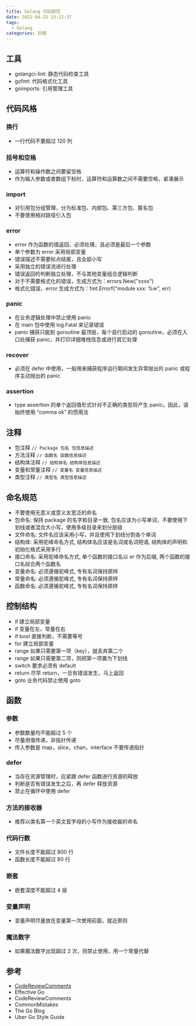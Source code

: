 ```yaml
---
title: Golang 代码规范
date: 2022-04-25 13:12:37
tags:
  - Golang
categories: 后端
---
```


## 工具

- golangci-lint: 静态代码检查工具
- gofmt: 代码格式化工具
- goimports: 引用管理工具

<!-- more -->

## 代码风格

### 换行

- 一行代码不要超过 120 列

### 括号和空格

- 运算符和操作数之间要留空格
- 作为输入参数或者数组下标时，运算符和运算数之间不需要空格，紧凑展示

### import

- 对引用包分组管理，分为标准包、内部包、第三方包、匿名包
- 不要使用相对路径引入包

### error

- error 作为函数的值返回，必须处理，且必须是最后一个参数
- 单个参数为 error 采用局部变量
- 错误描述不需要标点结尾，且全部小写
- 采用独立的错误流进行处理
- 错误返回的判断独立处理，不与其他变量组合逻辑判断
- 对于不需要格式化的错误，生成方式为：errors.New("xxxx")
- 格式化错误，error 生成方式为：fmt.Errorf("module xxx: %w", err)

### panic

- 在业务逻辑处理中禁止使用 panic
- 在 main 包中使用 log.Fatal 来记录错误
- panic 捕获只能到 goroutine 最顶层，每个自行启动的 goroutine，必须在入口处捕获 panic，并打印详细堆栈信息或进行其它处理

### recover

- 必须在 defer 中使用，一般用来捕获程序运行期间发生异常抛出的 panic 或程序主动抛出的 panic

### assertion

- type assertion 的单个返回值形式针对不正确的类型将产生 panic。因此，请始终使用 “comma ok” 的惯用法

## 注释

- 包注释 `// Package 包名 包信息描述`
- 方法注释 `// 函数名 函数信息描述`
- 结构体注释 `// 结构体名 结构体信息描述`
- 变量和常量注释 `// 变量名 变量信息描述`
- 类型注释 `// 类型名 类型信息描述`

## 命名规范

- 不要使用无意义或意义太宽泛的命名
- 包命名: 保持 package 的名字和目录一致, 包名应该为小写单词，不要使用下划线或者混合大小写，使用多级目录来划分层级
- 文件命名: 文件名应该采用小写，并且使用下划线分割各个单词
- 结构体: 采用驼峰命名方式, 结构体名应该是名词或名词短语, 结构体的声明和初始化格式采用多行
- 接口命名: 采用驼峰命名方式, 单个函数的接口名以 er 作为后缀, 两个函数的接口名综合两个函数名
- 变量命名: 必须遵循驼峰式, 专有名词保持原样
- 常量命名: 必须遵循驼峰式, 专有名词保持原样
- 函数命名: 必须遵循驼峰式, 专有名词保持原样

## 控制结构

- if 建立局部变量
- if 变量在左，常量在右
- if bool 直接判断，不需要等号
- for 建立局部变量
- range 如果只需要第一项（key），就丢弃第二个
- range 如果只需要第二项，则把第一项置为下划线
- switch 要求必须有 default
- return 尽早 return，一旦有错误发生，马上返回
- goto 业务代码禁止使用 goto

## 函数

### 参数

- 参数数量均不能超过 5 个
- 尽量用值传递，非指针传递
- 传入参数是 map，slice，chan，interface 不要传递指针

### defer

- 当存在资源管理时，应紧跟 defer 函数进行资源的释放
- 判断是否有错误发生之后，再 defer 释放资源
- 禁止在循环中使用 defer

### 方法的接收器

- 推荐以类名第一个英文首字母的小写作为接收器的命名

### 代码行数

- 文件长度不能超过 800 行
- 函数长度不能超过 80 行

### 嵌套

- 嵌套深度不能超过 4 层

### 变量声明

- 变量声明尽量放在变量第一次使用前面，就近原则

### 魔法数字

- 如果魔法数字出现超过 2 次，则禁止使用，用一个常量代替

## 参考

- [CodeReviewComments](https://github.com/golang/go/wiki/CodeReviewComments)
- Effective Go
- CodeReviewComments
- CommonMistakes
- The Go Blog
- Uber Go Style Guide
